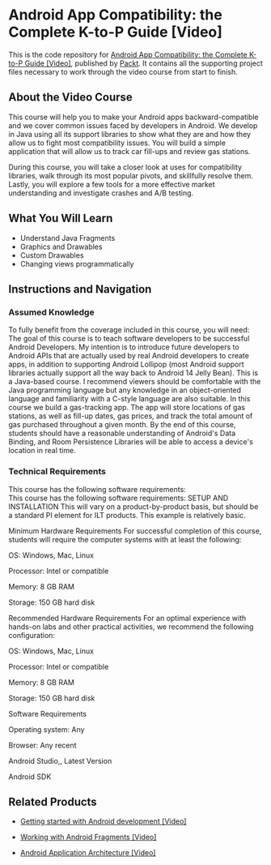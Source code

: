# Android App Compatibility: the Complete K-to-P Guide [Video]
This is the code repository for [Android App Compatibility: the Complete K-to-P Guide [Video]](https://www.packtpub.com/application-development/android-app-compatibility-complete-k-p-guide-video?utm_source=github&utm_medium=repository&utm_campaign=9781788991353), published by [Packt](https://www.packtpub.com/?utm_source=github). It contains all the supporting project files necessary to work through the video course from start to finish.
## About the Video Course
This course will help you to make your Android apps backward-compatible and we cover common issues faced by developers in Android. We develop in Java using all its support libraries to show what they are and how they allow us to fight most compatibility issues. You will build a simple application that will allow us to track car fill-ups and review gas stations.

During this course, you will take a closer look at uses for compatibility libraries, walk through its most popular pivots, and skillfully resolve them. Lastly, you will explore a few tools for a more effective market understanding and investigate crashes and A/B testing.


<H2>What You Will Learn</H2>
<DIV class=book-info-will-learn-text>
<UL>
<LI>Understand Java Fragments 
<LI>Graphics and Drawables 
<LI>Custom Drawables 
<LI>Changing views programmatically </LI></UL></DIV>

## Instructions and Navigation
### Assumed Knowledge
To fully benefit from the coverage included in this course, you will need:<br/>
The goal of this course is to teach software developers to be successful Android Developers. My intention is to introduce future developers to Android APIs that are actually used by real Android developers to create apps, in addition to supporting Android Lollipop (most Android support libraries actually support all the way back to Android 14 Jelly Bean). This is a Java-based course. I recommend viewers should be comfortable with the Java programming language but any knowledge in an object-oriented language and familiarity with a C-style language are also suitable. In this course we build a gas-tracking app. The app will store locations of gas stations, as well as fill-up dates, gas prices, and track the total amount of gas purchased throughout a given month. By the end of this course, students should have a reasonable understanding of Android's Data Binding, and Room Persistence Libraries will be able to access a device's location in real time.
### Technical Requirements
This course has the following software requirements:<br/>
This course has the following software requirements:
SETUP AND INSTALLATION This will vary on a product-by-product basis, but should be a standard PI element for ILT products. This example is relatively basic.

Minimum Hardware Requirements For successful completion of this course, students will require the computer systems with at least the following:

OS: Windows, Mac, Linux

Processor: Intel or compatible

Memory: 8 GB RAM

Storage: 150 GB hard disk

Recommended Hardware Requirements For an optimal experience with hands-on labs and other practical activities, we recommend the following configuration:

OS: Windows, Mac, Linux

Processor: Intel or compatible

Memory: 8 GB RAM

Storage: 150 GB hard disk

Software Requirements

Operating system: Any

Browser: Any recent

Android Studio,, Latest Version

Android SDK

## Related Products
* [Getting started with Android development [Video]](https://www.packtpub.com/application-development/getting-started-android-development-video?utm_source=github&utm_medium=repository&utm_campaign=9781789800005)

* [Working with Android Fragments [Video]](https://www.packtpub.com/application-development/working-android-fragments-video?utm_source=github&utm_medium=repository&utm_campaign=9781789954227)

* [Android Application Architecture [Video]](https://www.packtpub.com/application-development/android-application-architecture-video?utm_source=github&utm_medium=repository&utm_campaign=9781789341935)


